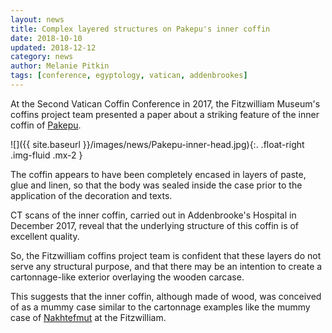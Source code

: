 ```yaml
---
layout: news
title: Complex layered structures on Pakepu's inner coffin
date: 2018-10-10
updated: 2018-12-12
category: news
author: Melanie Pitkin
tags: [conference, egyptology, vatican, addenbrookes]
---
```



At the Second Vatican Coffin Conference in 2017, the Fitzwilliam Museum's coffins project team presented a paper about a
striking feature of the inner coffin of [Pakepu]({{site.baseurl}}/coffins/pakepu). 

![]({{ site.baseurl }}/images/news/Pakepu-inner-head.jpg){:. .float-right .img-fluid .mx-2 }


The coffin appears to have been completely encased in layers of paste, 
glue and linen, so that the body was sealed inside the case prior to the application of the decoration and texts. 

CT scans of the inner coffin, carried out in Addenbrooke's Hospital in December 2017, reveal that the underlying structure 
of this coffin is of excellent quality. 

So, the Fitzwilliam coffins project team is confident that these layers do not 
serve any structural purpose, and that there may be an intention to create a cartonnage-like exterior overlaying the 
wooden carcase. 

This suggests that the inner coffin, although made of wood, was conceived of as a mummy case similar to 
the cartonnage examples like the mummy case of [Nakhtefmut]({{site.baseurl}}/coffins/nakhtefmut) at the Fitzwilliam.
